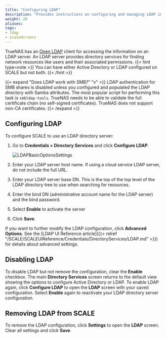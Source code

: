 ```yaml
---
title: "Configuring LDAP"
description: "Provides instructions on configuring and managing LDAP in TrueNAS SCALE."
weight: 20
aliases:
tags:
- ldap
- scaledirserv
---
```


TrueNAS has an [Open LDAP](https://www.openldap.org/) client for accessing the information on an LDAP server. An LDAP server provides directory services for finding network resources like users and their associated permissions.
{{< hint type=note >}}
You can have either Active Directory or LDAP configured on SCALE but not both.
{{< /hint >}}

{{< expand "Does LDAP work with SMB?" "v" >}}
LDAP authentication for SMB shares is disabled unless you configured and populated the LDAP directory with Samba attributes.
The most popular script for performing this task is `smbldap-tools`.
TrueNAS needs to be able to validate the full certificate chain (no self-signed certificates). 
TrueNAS does not support non-CA certificates.
{{< /expand >}}
## Configuring LDAP

To configure SCALE to use an LDAP directory server:

1. Go to **Credentials > Directory Services** and click **Configure LDAP**.
   
   ![LDAPBasicOptionsSettings](/images/SCALE/Credentials/LDAPBasicOptionsSettings.png "LDAP Basic Options")

2. Enter your LDAP server host name. If using a cloud service LDAP server, do not include the full URL.

3. Enter your LDAP server base DN. This is the top of the top level of the LDAP directory tree to use when searching for resources.

4. Enter the bind DN (administrative account name for the LDAP server) and the bind password. 

5. Select **Enable** to activate the server

6. Click **Save**.

If you want to further modify the LDAP configuration, click **Advanced Options**. See the [LDAP UI Reference article]({{< relref "/SCALE/SCALEUIReference/Credentials/DirectoryServices/LDAP.md" >}}) for details about advanced settings.

## Disabling LDAP
To disable LDAP but not remove the configuration, clear the **Enable** checkbox. The main **Directory Services** screen returns to the default view showing the options to configure Active Directory or LDAP. 
To enable LDAP again, click **Configure LDAP** to open the **LDAP** screen with your saved configuration. Select **Enable** again to reactivate your LDAP directory server configuration.

## Removing LDAP from SCALE

To remove the LDAP configuration, click **Settings** to open the **LDAP** screen. 
Clear all settings and click **Save**.
